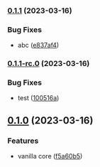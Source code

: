 ### [0.1.1](https://github.com/thihathit/rutter/compare/v0.1.1-rc.0...v0.1.1) (2023-03-16)


### Bug Fixes

* abc ([e837af4](https://github.com/thihathit/rutter/commit/e837af47b0f34b89514ed6a4c5edb6a6207f9059))

### [0.1.1-rc.0](https://github.com/thihathit/rutter/compare/v0.1.0...v0.1.1-rc.0) (2023-03-16)


### Bug Fixes

* test ([100516a](https://github.com/thihathit/rutter/commit/100516ae31ec71f9b8ea6361ff65d0714d61e614))

## [0.1.0](https://github.com/thihathit/rutter/compare/f5a60b531964b1374e990cebe49f33568e22075f...v0.1.0) (2023-03-16)


### Features

* vanilla core ([f5a60b5](https://github.com/thihathit/rutter/commit/f5a60b531964b1374e990cebe49f33568e22075f))

